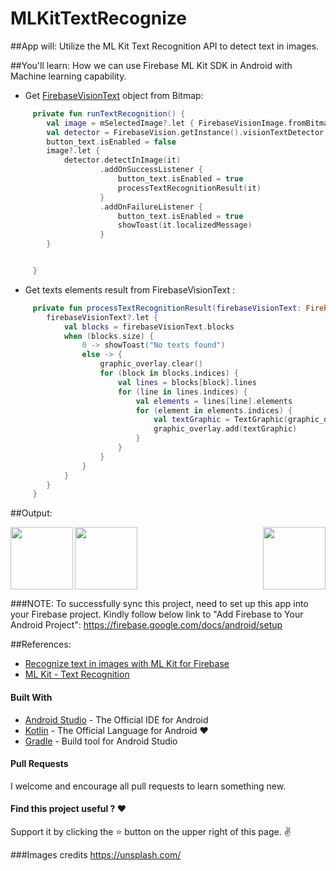 MLKitTextRecognize 
============

##App will:
Utilize the ML Kit Text Recognition API to detect text in images.

##You'll learn:
How we can use Firebase ML Kit SDK in Android with Machine learning capability.

* Get [FirebaseVisionText](https://firebase.google.com/docs/reference/android/com/google/firebase/ml/vision/text/FirebaseVisionText) object from Bitmap:
```kotlin
     private fun runTextRecognition() {
        val image = mSelectedImage?.let { FirebaseVisionImage.fromBitmap(it) }
        val detector = FirebaseVision.getInstance().visionTextDetector
        button_text.isEnabled = false
        image?.let {
            detector.detectInImage(it)
                    .addOnSuccessListener {
                        button_text.isEnabled = true
                        processTextRecognitionResult(it)
                    }
                    .addOnFailureListener {
                        button_text.isEnabled = true
                        showToast(it.localizedMessage)
                    }
        }


     }
``` 
* Get texts elements result from FirebaseVisionText :
```kotlin
     private fun processTextRecognitionResult(firebaseVisionText: FirebaseVisionText?) {
        firebaseVisionText?.let {
            val blocks = firebaseVisionText.blocks
            when (blocks.size) {
                0 -> showToast("No texts found")
                else -> {
                    graphic_overlay.clear()
                    for (block in blocks.indices) {
                        val lines = blocks[block].lines
                        for (line in lines.indices) {
                            val elements = lines[line].elements
                            for (element in elements.indices) {
                                val textGraphic = TextGraphic(graphic_overlay, elements[element])
                                graphic_overlay.add(textGraphic)
                            }
                        }
                    }
                }
            }
        }
     }
``` 
##Output:

<img align="left" width="100" height="100" src="https://github.com/pranaypatel512/MLKitTextRecognize/blob/master/screenshot/image_one_ml_kit_result.png">
<img align="center" width="100" height="100" src="https://github.com/pranaypatel512/MLKitTextRecognize/blob/master/screenshot/image_two_ml_kit_result.png">
<img align="right" width="100" height="100" src="https://github.com/pranaypatel512/MLKitTextRecognize/blob/master/screenshot/image_three_ml_kit_result.png">

###NOTE:
To successfully sync this project, need to set up this app into your Firebase project. 
Kindly follow below link to "Add Firebase to Your Android Project":
https://firebase.google.com/docs/android/setup 

##References: 

* [Recognize text in images with ML Kit for Firebase](https://codelabs.developers.google.com/codelabs/mlkit-android/#0)
* [ML Kit - Text Recognition](https://firebase.google.com/docs/ml-kit/recognize-text)

#### Built With

* [Android Studio](https://developer.android.com/studio/index.html) - The Official IDE for Android
* [Kotlin](https://kotlinlang.org/) - The Official Language for Android ❤️
* [Gradle](https://gradle.org/) - Build tool for Android Studio

#### Pull Requests

I welcome and encourage all pull requests to learn something new.

#### Find this project useful ? ❤️

Support it by clicking the ⭐️ button on the upper right of this page. ✌️

###Images credits
https://unsplash.com/